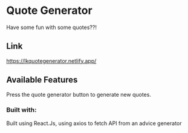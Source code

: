 # Quote Generator

Have some fun with some quotes??!

## Link
https://lkquotegenerator.netlify.app/

## Available Features

Press the quote generator button to generate new quotes.

### Built with:

Built using React.Js, using axios to fetch API from an advice generator

